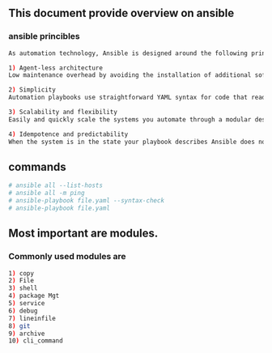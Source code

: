 ## This document provide overview on ansible

### ansible princibles
```bash
As automation technology, Ansible is designed around the following principles:

1) Agent-less architecture
Low maintenance overhead by avoiding the installation of additional software across IT infrastructure.

2) Simplicity
Automation playbooks use straightforward YAML syntax for code that reads like documentation. Ansible is also decentralized, using SSH existing OS credentials to access to remote machines.

3) Scalability and flexibility
Easily and quickly scale the systems you automate through a modular design that supports a large range of operating systems, cloud platforms, and network devices.

4) Idempotence and predictability
When the system is in the state your playbook describes Ansible does not change anything, even if the playbook runs multiple times.

```


## commands
```bash
# ansible all --list-hosts
# ansible all -m ping
# ansible-playbook file.yaml --syntax-check
# ansible-playbook file.yaml
```


## Most important are modules. 
### Commonly used modules are 
```bash
1) copy
2) File
3) shell
4) package Mgt
5) service
6) debug
7) lineinfile
8) git
9) archive
10) cli_command
